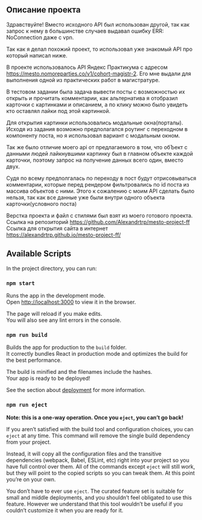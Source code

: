 ## Описание проекта

Здравствуйте! Вместо исходного API был использован другой, так как запрос к нему в большинстве случаев выдавал ошибку ERR: NoConnection даже с vpn.

Так как я делал похожий проект, то использовал уже знакомый API про который написал ниже.

В проекте использовалось API Яндекс Практикума с адресом https://mesto.nomoreparties.co/v1/cohort-magistr-2.
Его мне выдали для выполнения одной из практических работ в магистратуре.

В тестовом задании была задача вывести посты с возможностью их открыть и прочитать комментарии, как альтернатива я отобразил карточки с картинками и описанием, а по клику можно было увидеть кто оставлял лайки под этой картинкой.

Для открытия картинки использовались модальные окна(порталы). Исходя из задания возможно предполагался роутинг с переходном в компоненту поста, но я использовал вариант с модальным окном. 

Так же было отличие моего api от предлагаемого в том, что обЪект с данными людей лайкнувшими картинку был в главном объекте каждой карточки, поэтому запрос на получение данных всего один, вместо двух. 

Судя по всему предполгалась по переходу в пост будут отрисовываться комментарии, которые  перед рендером фильтровались по id поста из массива объектов с ними.
Этого к сожалению с моим API сделать было нельзя, так как все данные уже были внутри одного объекта карточки(условного поста)

Верстка проекта и файл с стилями был взят из моего готового проекта.
Ссылка на репозиторий https://github.com/Alexandrtrp/mesto-project-ff
Ссылка для открытия сайта в интернет https://alexandrtrp.github.io/mesto-project-ff/

## Available Scripts

In the project directory, you can run:

### `npm start`

Runs the app in the development mode.\
Open [http://localhost:3000](http://localhost:3000) to view it in the browser.

The page will reload if you make edits.\
You will also see any lint errors in the console.

### `npm run build`

Builds the app for production to the `build` folder.\
It correctly bundles React in production mode and optimizes the build for the best performance.

The build is minified and the filenames include the hashes.\
Your app is ready to be deployed!

See the section about [deployment](https://facebook.github.io/create-react-app/docs/deployment) for more information.

### `npm run eject`

**Note: this is a one-way operation. Once you `eject`, you can’t go back!**

If you aren’t satisfied with the build tool and configuration choices, you can `eject` at any time. This command will remove the single build dependency from your project.

Instead, it will copy all the configuration files and the transitive dependencies (webpack, Babel, ESLint, etc) right into your project so you have full control over them. All of the commands except `eject` will still work, but they will point to the copied scripts so you can tweak them. At this point you’re on your own.

You don’t have to ever use `eject`. The curated feature set is suitable for small and middle deployments, and you shouldn’t feel obligated to use this feature. However we understand that this tool wouldn’t be useful if you couldn’t customize it when you are ready for it.





